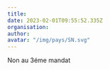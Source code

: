 ```yaml
---
title: 
date: 2023-02-01T09:55:52.335Z
organisation: 
author: 
avatar: "/img/pays/SN.svg"
---
```


Non au 3éme mandat